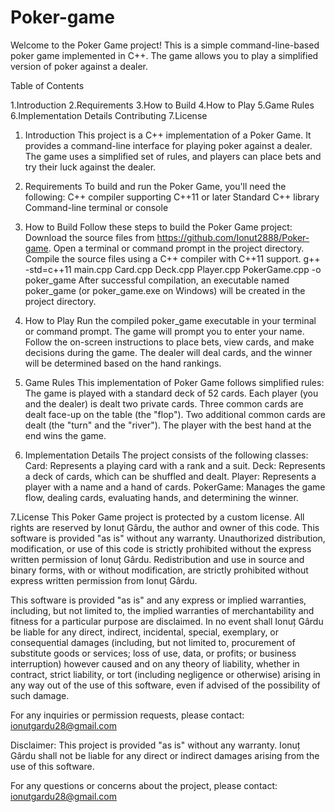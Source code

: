 # Poker-game
Welcome to the Poker Game project! This is a simple command-line-based poker game implemented in C++. The game allows you to play a simplified version of poker against a dealer.

Table of Contents

1.Introduction
2.Requirements
3.How to Build
4.How to Play
5.Game Rules
6.Implementation Details
Contributing
7.License

1. Introduction
This project is a C++ implementation of a Poker Game. It provides a command-line interface for playing poker against a dealer. The game uses a simplified set of rules, and players can place bets and try their luck against the dealer.

2. Requirements
To build and run the Poker Game, you'll need the following:
C++ compiler supporting C++11 or later
Standard C++ library
Command-line terminal or console

3. How to Build
Follow these steps to build the Poker Game project:
Download the source files from https://github.com/Ionut2888/Poker-game.
Open a terminal or command prompt in the project directory.
Compile the source files using a C++ compiler with C++11 support.
g++ -std=c++11 main.cpp Card.cpp Deck.cpp Player.cpp PokerGame.cpp -o poker_game
After successful compilation, an executable named poker_game (or poker_game.exe on Windows) will be created in the project directory.

4. How to Play
Run the compiled poker_game executable in your terminal or command prompt.
The game will prompt you to enter your name.
Follow the on-screen instructions to place bets, view cards, and make decisions during the game.
The dealer will deal cards, and the winner will be determined based on the hand rankings.

5. Game Rules
This implementation of Poker Game follows simplified rules:
The game is played with a standard deck of 52 cards.
Each player (you and the dealer) is dealt two private cards.
Three common cards are dealt face-up on the table (the "flop").
Two additional common cards are dealt (the "turn" and the "river").
The player with the best hand at the end wins the game.

6. Implementation Details
The project consists of the following classes:
Card: Represents a playing card with a rank and a suit.
Deck: Represents a deck of cards, which can be shuffled and dealt.
Player: Represents a player with a name and a hand of cards.
PokerGame: Manages the game flow, dealing cards, evaluating hands, and determining the winner.

7.License
This Poker Game project is protected by a custom license. All rights are reserved by Ionuț Gârdu, the author and owner of this code. This software is provided "as is" without any warranty. Unauthorized distribution, modification, or use of this code is strictly prohibited without the express written permission of Ionuț Gârdu.
Redistribution and use in source and binary forms, with or without modification, are strictly prohibited without express written permission from Ionuț Gârdu.

This software is provided "as is" and any express or implied warranties, including, but not limited to, the implied warranties of merchantability and fitness for a particular purpose are disclaimed. In no event shall Ionuț Gârdu be liable for any direct, indirect, incidental, special, exemplary, or consequential damages (including, but not limited to, procurement of substitute goods or services; loss of use, data, or profits; or business interruption) however caused and on any theory of liability, whether in contract, strict liability, or tort (including negligence or otherwise) arising in any way out of the use of this software, even if advised of the possibility of such damage.

For any inquiries or permission requests, please contact: ionutgardu28@gmail.com

Disclaimer:
This project is provided "as is" without any warranty. Ionuț Gârdu shall not be liable for any direct or indirect damages arising from the use of this software.

For any questions or concerns about the project, please contact: ionutgardu28@gmail.com
